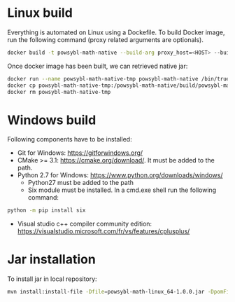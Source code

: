 # Linux build

Everything is automated on Linux using a Dockefile. To build Docker image, run the following command (proxy related arguments are  optionals).

```bash
docker build -t powsybl-math-native --build-arg proxy_host=<HOST> --build-arg proxy_port=<PORT> --build-arg proxy_username=<USER> --build-arg proxy_password=<PWD> .
```

Once docker image has  been built, we can retrieved native jar:

```bash
docker run --name powsybl-math-native-tmp powsybl-math-native /bin/true
docker cp powsybl-math-native-tmp:/powsybl-math-native/build/powsybl-math-linux_64-1.0.0.jar /tmp
docker rm powsybl-math-native-tmp
```

# Windows build

Following components have to be installed:

 - Git for Windows: https://gitforwindows.org/
 - CMake >= 3.1: https://cmake.org/download/. It must be added to the path.
 - Python 2.7 for Windows: https://www.python.org/downloads/windows/
   - Python27 must be added to the path
   - Six module must be installed. In a cmd.exe shell run the following command: 
```bash 
python -m pip install six
```
 - Visual studio c++ compiler community edition: https://visualstudio.microsoft.com/fr/vs/features/cplusplus/

# Jar installation

To install jar in local repository:

```bash
mvn install:install-file -Dfile=powsybl-math-linux_64-1.0.0.jar -DpomFile=
```
